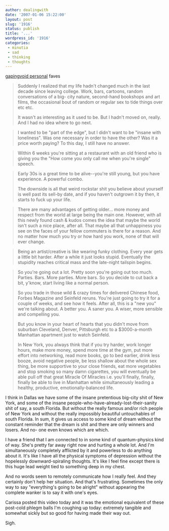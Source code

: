 ```yaml
---
author: dealingwith
date: '2007-01-06 15:22:00'
layout: post
slug: '1916'
status: publish
title: '...'
wordpress_id: '1916'
categories:
 - minutia
 - sad
 - thinking
 - thoughts
---
```


[gapingvoid personal](https://www.gapingvoid.com/blog/) faves

> Suddenly I realized that my life hadn't changed much in the last decade since leaving college. Work, bars, cartoons, random conversations of a big- city nature, second-hand bookshops and art films, the occasional bout of random or regular sex to tide things over etc etc.
>
> It wasn't as interesting as it used to be. But I hadn't moved on, really. And I had no idea where to go next.

> I wanted to be "part of the edge", but I didn't want to be "insane with loneliness". Was one necessary in order to have the other? Was it a price worth paying? To this day, I still have no answer.

> Within 6 weeks you're sitting at a restaurant with an old friend who is giving you the "How come you only call me when you're single" speech.

> Early 30s is a great time to be alive--you're still young, but you have experience. A powerful combo.
>
> The downside is all that weird rockstar shit you believe about yourself is well past its sell-by date, and if you haven't outgrown it by then, it starts to fuck up your life.

> There are many advantages of getting older... more money and respect from the world at large being the main one. However, with all this newly found cash & kudos comes the idea that maybe the world isn't such a nice place, after all. That maybe all that unhappiness you see on the faces of your fellow commuters is there for a reason. And no matter how much you try or how hard you work, none of that will ever change.

> Being an artist/creative is like wearing funky clothing. Every year gets a little bit harder. After a while it just looks stupid. Eventually the stupidity reaches critical mass and the late-night tailspin begins.

> So you're going out a lot. Pretty soon you're going out too much. Parties. Bars. More parties. More bars. So you decide to cut back a bit, y'know, start living like a normal person.
>
> So you trade in those wild & crazy times for delivered Chinese food, Forbes Magazine and Seinfeld reruns. You're just going to try it for a couple of weeks, and see how it feels. After all, this is a "new you" we're talking about. A better you. A saner you. A wiser, more sensible and compelling you.
>
> But you know in your heart of hearts that you didn't move from suburban Cleveland, Denver, Pittsburgh etc to a $3000-a-month Manhattan apartment just to watch Seinfeld.
>
> In New York, you always think that if you try harder, work longer hours, make more money, spend more time at the gym, put more effort into networking, read more books, go to bed earlier, drink less booze, avoid negative people, be less shallow about the whole sex thing, be more supportive to your close friends, eat more vegetables and stop smoking so many damn cigarettes, you will eventually be able pull off that great Miracle Of Miracles i.e. you'll finally, finally, finally be able to live in Manhattan while simultaneously leading a healthy, productive, emotionally-balanced life.

I think in Dallas we have some of the insane pretentious big-city shit of New York, and some of the insane people-who-have-already-lost-their-sanity shit of say, a south Florida. But without the really famous and/or rich people of New York and without the really impossibly beautiful untouchables of south Florida. In sum, it gives us access to some kind of dream without the constant reminder that the dream is shit and there are only winners and losers. And no- one even knows which are which.

I have a friend that I am connected to in some kind of quantum-physics kind of way. She's pretty far away right now and hurting a whole lot. And I'm simultaneously completely afflicted by it and powerless to do anything about it. It's like I have all the physical symptoms of depression without the hopelessly downward-spiraling thoughts. It's like I feel fine except there is this huge lead weight tied to something deep in my chest.

And no words seem to remotely communicate how I really feel. And they certainly don't help her situation. And that's frustrating. Sometimes the only way to say "everything's going to be alright" without appearing the complete wanker is to say it with one's eyes.

Carissa posted <a class="dead">this video</a> today and it was the emotional equivalent of these post-cold phlegm balls I'm coughing up today: extremely tangible and somewhat sickly but so good for having made their way out.

Sigh.
